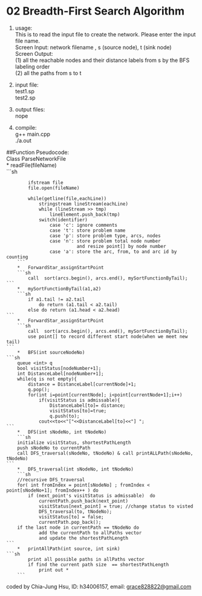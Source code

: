 # 02 Breadth-First Search Algorithm

1. usage:  
    This is to read the input file to create the network.
    Please enter the input file name.  
    Screen Input: network filename , s (source node), t (sink node)  
    Screen Output:   
        (1) all the reachable nodes and their distance labels from s by the BFS labeling order   
        (2) all the paths from s to t  
2. input file:   
    test1.sp  
    test2.sp

3. output files:  
    nope
 
4. compile:  
    g++ main.cpp  
    ./a.out

##Function Pseudocode:  
Class ParseNetworkFile   
        *   readFile(fileName)  
        ```sh
        
            ifstream file
            file.open(fileName)
 
            while(getline(file,eachLine))
                stringstream lineStream(eachLine)
                while (lineStream >> tmp)
                    lineElement.push_back(tmp)
                switch(identifier)
                    case 'c': ignore comments
                    case 't': store problem name
                    case 'p': store problem type, arcs, nodes
                    case 'n': store problem total node number 
                              and resize point[] by node number
                    case 'a': store the arc, from, to and arc id by counting
        ```  
        *   ForwardStar_assignStartPoint  
        ```sh
            call  sort(arcs.begin(), arcs.end(), mySortFunctionByTail);
	```  
        *   mySortFunctionByTail(a1,a2)  
        ```sh
            if a1.tail != a2.tail
                do return (a1.tail < a2.tail)
            else do return (a1.head < a2.head)
	```  
        *   ForwardStar_assignStartPoint  
        ```sh
            call  sort(arcs.begin(), arcs.end(), mySortFunctionByTail);
            use point[] to record different start node(when we meet new tail)
 	```  
        *   BFS(int sourceNodeNo)  
	```sh
        queue <int> q
        bool visitStatus[nodeNumber+1];
        int DistanceLabel[nodeNumber+1];
        while(q is not empty){
            distance = DistanceLabel[currentNode]+1;
            q.pop();
            for(int i=point[currentNode]; i<point[currentNode+1];i++)
                if(visitStatus is admissable){
                    DistanceLabel[to]= distance;
                    visitStatus[to]=true;
                    q.push(to);
                cout<<to<<"["<<DistanceLabel[to]<<"] ";
	```  
        *   DFS(int sNodeNo, int tNodeNo)
        ```sh
        initialize visitStatus, shortestPathLength
        push sNodeNo to currentPath
        call DFS_traversal(sNodeNo, tNodeNo) & call printALLPath(sNodeNo, tNodeNo)
 	```  
        *   DFS_traversal(int sNodeNo, int tNodeNo)
        ```sh
        //recursive DFS_traversal
        for( int fromIndex = point[sNodeNo] ; fromIndex < point[sNodeNo+1]; fromIndex++ ) do
            if (next_point's visitStatus is admissable)  do
                currentPath.push_back(next_point)
                visitStatus[next_point] = true; //change status to visted
                DFS_traversal(to, tNodeNo);
                visitStatus[to] = false;
                currentPath.pop_back();
        if the last node in currentPath == tNodeNo do
                add the currentPath to allPaths vector
                and update the shortestPathLength
	```  
        *   printAllPath(int source, int sink)
	```sh
            print all possible paths in allPaths vector
            if find the current path size  == shortestPathLength
                print out *
        ```  
coded by Chia-Jung Hsu, ID: h34006157, email: grace828822@gmail.com
